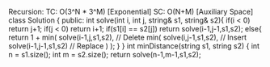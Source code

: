 Recursion:
TC: O(3^N * 3^M) [Exponential]
SC: O(N+M) [Auxiliary Space]
​
class Solution {
public:
int solve(int i, int j, string& s1, string& s2){
if(i < 0) return j+1;
if(j < 0) return i+1;
if(s1[i] == s2[j]) return solve(i-1,j-1,s1,s2);
else{
return 1 + min(
solve(i-1,j,s1,s2), // Delete
min(
solve(i,j-1,s1,s2), // Insert
solve(i-1,j-1,s1,s2) // Replace
)
);
}
}
int minDistance(string s1, string s2) {
int n = s1.size();
int m = s2.size();
return solve(n-1,m-1,s1,s2);